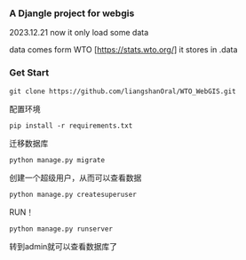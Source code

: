 ### A Djangle project for webgis 

2023.12.21
now it only load some data

data comes form WTO [https://stats.wto.org/]
it stores in .data

### Get Start
```
git clone https://github.com/liangshanOral/WTO_WebGIS.git
```
配置环境
```
pip install -r requirements.txt
```
迁移数据库
```
python manage.py migrate
```
创建一个超级用户，从而可以查看数据
```
python manage.py createsuperuser
```
RUN！
```
python manage.py runserver
```
转到admin就可以查看数据库了


